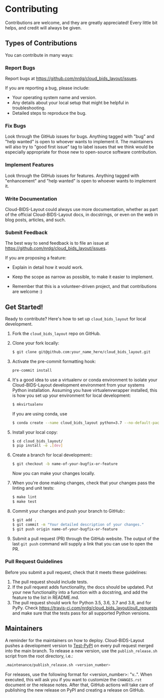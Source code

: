 # Contributing

Contributions are welcome, and they are greatly appreciated! Every little bit
helps, and credit will always be given.


## Types of Contributions

You can contribute in many ways:

### Report Bugs

Report bugs at <https://github.com/nrdg/cloud_bids_layout/issues>.

If you are reporting a bug, please include:

- Your operating system name and version.
- Any details about your local setup that might be helpful in troubleshooting.
- Detailed steps to reproduce the bug.

### Fix Bugs

Look through the GitHub issues for bugs. Anything tagged with "bug" and "help
wanted" is open to whoever wants to implement it. The maintainers will also
try to "good first issue" tag to label issues that we think would be especially
appropriate for those new to open-source software contribution.

### Implement Features

Look through the GitHub issues for features. Anything tagged with "enhancement"
and "help wanted" is open to whoever wants to implement it.

### Write Documentation

Cloud-BIDS-Layout could always use more documentation, whether as part of the
official Cloud-BIDS-Layout docs, in docstrings, or even on the web in blog posts,
articles, and such.

### Submit Feedback

The best way to send feedback is to file an issue at
<https://github.com/nrdg/cloud_bids_layout/issues>.

If you are proposing a feature:

- Explain in detail how it would work.

- Keep the scope as narrow as possible, to make it easier to implement.

- Remember that this is a volunteer-driven project, and that contributions
  are welcome :)

## Get Started!

Ready to contribute? Here's how to set up `cloud_bids_layout` for local development.

1. Fork the `cloud_bids_layout` repo on GitHub.
1. Clone your fork locally:

   ```bash
   $ git clone git@github.com:your_name_here/cloud_bids_layout.git
   ```

1. Activate the pre-commit formatting hook:
   ```bash
   pre-commit install
   ```

1. It's a good idea to use a virtualenv or conda environment to isolate your
   Cloud-BIDS-Layout development environment from your systems Python
   installation.
   Assuming you have virtualenvwrapper installed, this is how you
   set up your environment for local development:
   ```bash
   $ mkvirtualenv
   ```
   If you are using conda, use
   ```bash
   $ conda create --name cloud_bids_layout python=3.7 --no-default-packages
   ```

1. Install your local copy:
   ```bash
   $ cd cloud_bids_layout/
   $ pip install -e .[dev]
   ```

1. Create a branch for local development::
   ```bash
   $ git checkout -b name-of-your-bugfix-or-feature
   ```
   Now you can make your changes locally.

1. When you're done making changes, check that your changes pass the linting
   and unit tests:
   ```bash
   $ make lint
   $ make test
   ```

1. Commit your changes and push your branch to GitHub::
   ```bash
   $ git add .
   $ git commit -m "Your detailed description of your changes."
   $ git push origin name-of-your-bugfix-or-feature
   ```

1. Submit a pull request (PR) through the GitHub website. The output of the
   last `git push` command will supply a link that you can use to open the PR.

### Pull Request Guidelines

Before you submit a pull request, check that it meets these guidelines:

1. The pull request should include tests.
1. If the pull request adds functionality, the docs should be updated. Put
   your new functionality into a function with a docstring, and add the
   feature to the list in README.md.
1. The pull request should work for Python 3.5, 3.6, 3.7 and 3.8, and for PyPy. Check
   https://travis-ci.com/nrdg/cloud_bids_layout/pull_requests
   and make sure that the tests pass for all supported Python versions.

## Maintainers

A reminder for the maintainers on how to deploy.
Cloud-BIDS-Layout pushes a development version to
[Test-PyPI](https://test.pypi.org/) on every pull request merged into
the main branch. To release a new version, use the
`publish_release.sh` script from the root directory, i.e.:
```bash
.maintenance/publish_release.sh <version_number>
```
For releases, use the following format for <version_number>:
"v<major>.<minor>.<micro>".
When executed, this will ask you if you want to customize the
`CHANGES.rst` document or the release notes. After that,
GitHub actions will take care of publishing the new release on PyPI and
creating a release on GitHub.

